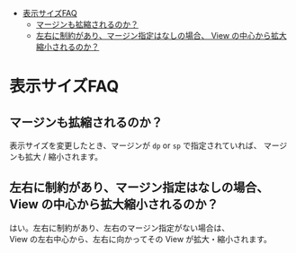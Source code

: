 - [表示サイズFAQ](#表示サイズfaq)
  - [マージンも拡縮されるのか？](#マージンも拡縮されるのか)
  - [左右に制約があり、マージン指定はなしの場合、 View の中心から拡大縮小されるのか？](#左右に制約がありマージン指定はなしの場合-view-の中心から拡大縮小されるのか)

# 表示サイズFAQ

## マージンも拡縮されるのか？

表示サイズを変更したとき、マージンが `dp` or `sp` で指定されていれば、
マージンも拡大 / 縮小されます。


## 左右に制約があり、マージン指定はなしの場合、 View の中心から拡大縮小されるのか？

はい。左右に制約があり、左右のマージン指定がない場合は、  
View の左右中心から、左右に向かってその View が拡大・縮小されます。
